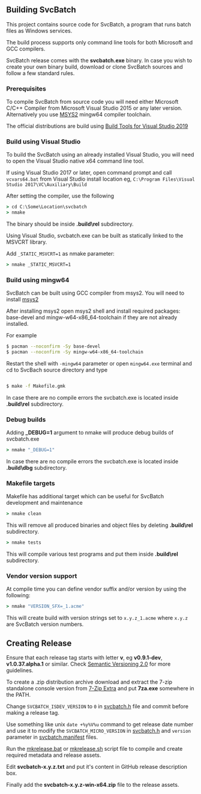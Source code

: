## Building SvcBatch

This project contains source code for SvcBatch, a program
that runs batch files as Windows services.

The build process supports only command line tools
for both Microsoft and GCC compilers.

SvcBatch release comes with the **svcbatch.exe** binary.
In case you wish to create your own binary build,
download or clone SvcBatch sources and follow a
few standard rules.

### Prerequisites

To compile SvcBatch from source code you will need either
Microsoft C/C++ Compiler from Microsoft Visual Studio 2015
or any later version. Alternatively you use
[MSYS2](https://www.msys2.org) mingw64 compiler toolchain.

The official distributions are build using
[Build Tools for Visual Studio 2019](https://visualstudio.microsoft.com/vs/older-downloads/)


### Build using Visual Studio

To build the SvcBatch using an already installed Visual Studio,
you will need to open the Visual Studio native x64 command
line tool.

If using Visual Studio 2017 or later, open command prompt
and call `vcvars64.bat` from Visual Studio install location
eg, `C:\Program Files\Visual Studio 2017\VC\Auxiliary\Build`


After setting the compiler, use the following

```cmd
> cd C:\Some\Location\svcbatch
> nmake

```

The binary should be inside **.build\rel** subdirectory.

Using Visual Studio, svcbatch.exe can be built
as statically linked to the MSVCRT library.

Add `_STATIC_MSVCRT=1` as nmake parameter:
```cmd
> nmake _STATIC_MSVCRT=1

```

### Build using mingw64

SvcBatch can be built using GCC compiler from msys2.
You will need to install [msys2](https://www.msys2.org)

After installing msys2 open msys2 shell and
install required packages: base-devel and mingw-w64-x86_64-toolchain
if they are not already installed.

For example
```sh
$ pacman --noconfirm -Sy base-devel
$ pacman --noconfirm -Sy mingw-w64-x86_64-toolchain
```

Restart the shell with `-mingw64` parameter or open `mingw64.exe`
terminal and cd to SvcBach source directory and type

```sh

$ make -f Makefile.gmk
```

In case there are no compile errors the svcbatch.exe is located
inside **.build\rel** subdirectory.

### Debug builds

Adding **_DEBUG=1** argument to nmake will produce debug
builds of svcbatch.exe

```cmd
> nmake "_DEBUG=1"
```

In case there are no compile errors the svcbatch.exe is located
inside **.build\dbg** subdirectory.


### Makefile targets

Makefile has additional target which can be useful
for SvcBatch development and maintenance

```cmd
> nmake clean
```

This will remove all produced binaries and object files
by deleting **.build\rel** subdirectory.

```cmd
> nmake tests
```

This will compile various test programs
and put them inside **.build\rel** subdirectory.

### Vendor version support

At compile time you can define vendor suffix and/or version
by using the following:

```cmd
> nmake "VERSION_SFX=_1.acme"
```

This will create build with version strings set to `x.y.z_1.acme` where
`x.y.z` are SvcBatch version numbers.

## Creating Release

Ensure that each release tag starts with letter **v**,
eg **v0.9.1-dev**, **v1.0.37.alpha.1** or similar.
Check [Semantic Versioning 2.0](https://semver.org/spec/v2.0.0.html)
for more guidelines.

To create a .zip distribution archive download
and extract the 7-zip standalone console version from
[7-Zip Extra](https://www.7-zip.org/a/7z2107-extra.7z)
and put **7za.exe** somewhere in the PATH.

Change `SVCBATCH_ISDEV_VERSION` to `0` in [svcbatch.h](../svcbatch.h)
file and commit before making a release tag.

Use something like unix `date +%y%V%u` command to get release
date number and use it to modify the  `SVCBATCH_MICRO_VERSION`
in [svcbatch.h](../svcbatch.h) and `version` parameter in
[svcbatch.manifest](../svcbatch.manifest) files.

Run the [mkrelease.bat](../mkrelease.bat) or [mkrelease.sh](../mkrelease.sh) script file
to compile and create required metadata and release assets.

Edit **svcbatch-x.y.z.txt** and put it's content
in GitHub release description box.

Finally add the **svcbatch-x.y.z-win-x64.zip**
file to the release assets.
